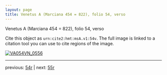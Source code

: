 ```yaml
---
layout: page
title: Venetus A (Marciana 454 = 822), folio 54, verso
---
```


Venetus A (Marciana 454 = 822), folio 54, verso

Cite this object as `urn:cite2:hmt:msA.v1:54v`.  The full image is linked to a citation tool you can use to cite regions of the image.

[![VA054VN_0556](http://www.homermultitext.org/iipsrv?IIIF=/project/homer/pyramidal/deepzoom/hmt/vaimg/2017a/VA054VN_0556.tif/full/800,/0/default.jpg)](http://www.homermultitext.org/ict2/?urn=urn:cite2:hmt:vaimg.2017a:VA054VN_0556) 

---

previous:  [54r](../54r/) | next: [55r](../55r/)